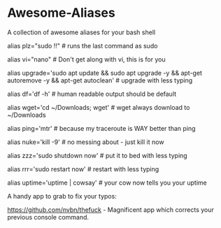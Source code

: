 # Awesome-Aliases

A collection of awesome aliases for your bash shell

alias plz="sudo !!"  # runs the last command as sudo

alias vi="nano"  # Don't get along with vi, this is for you

alias upgrade='sudo apt update && sudo apt upgrade -y && apt-get autoremove -y && apt-get autoclean'  # upgrade with less typing

alias df='df -h'  # human readable output should be default

alias wget='cd ~/Downloads; wget'  # wget always download to ~/Downloads

alias ping='mtr'  # because my traceroute is WAY better than ping

alias nuke='kill -9' # no messing about - just kill it now

alias zzz='sudo shutdown now'  # put it to bed with less typing

alias rrr='sudo restart now'  # restart with less typing

alias uptime='uptime | cowsay'  # your cow now tells you your uptime

A handy app to grab to fix your typos:

https://github.com/nvbn/thefuck - Magnificent app which corrects your previous console command.

